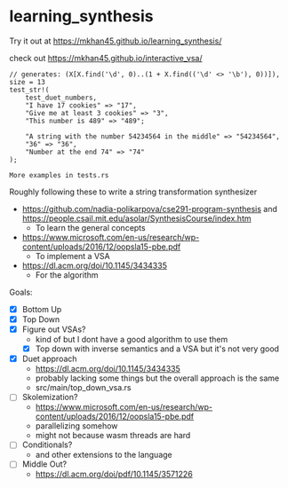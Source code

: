 # learning_synthesis

Try it out at <https://mkhan45.github.io/learning_synthesis/>

check out <https://mkhan45.github.io/interactive_vsa/>

```
// generates: (X[X.find('\d', 0)..(1 + X.find(('\d' <> '\b'), 0))]), size = 13
test_str!(
    test_duet_numbers,
    "I have 17 cookies" => "17",
    "Give me at least 3 cookies" => "3",
    "This number is 489" => "489";

    "A string with the number 54234564 in the middle" => "54234564",
    "36" => "36",
    "Number at the end 74" => "74"
);

More examples in tests.rs
```

Roughly following these to write a string transformation synthesizer
- <https://github.com/nadia-polikarpova/cse291-program-synthesis> and <https://people.csail.mit.edu/asolar/SynthesisCourse/index.htm>
    - To learn the general concepts
- <https://www.microsoft.com/en-us/research/wp-content/uploads/2016/12/oopsla15-pbe.pdf>
    - To implement a VSA
- <https://dl.acm.org/doi/10.1145/3434335>
    - For the algorithm

Goals:
- [X] Bottom Up
- [X] Top Down
- [X] Figure out VSAs?
    - kind of but I dont have a good algorithm to use them
    - [X] Top down with inverse semantics and a VSA but it's not very good
- [X] Duet approach
    - https://dl.acm.org/doi/10.1145/3434335
    - probably lacking some things but the overall approach is the same
    - src/main/top_down_vsa.rs
- [ ] Skolemization?
    - https://www.microsoft.com/en-us/research/wp-content/uploads/2016/12/oopsla15-pbe.pdf
    - parallelizing somehow
    - might not because wasm threads are hard
- [ ] Conditionals?
    - and other extensions to the language
- [ ] Middle Out?
  - https://dl.acm.org/doi/pdf/10.1145/3571226
